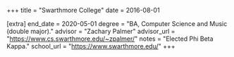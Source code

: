 +++
title = "Swarthmore College"
date = 2016-08-01

[extra]
end_date = 2020-05-01
degree = "BA, Computer Science and Music (double major)."
advisor = "Zachary Palmer"
advisor_url = "https://www.cs.swarthmore.edu/~zpalmer/"
notes = "Elected Phi Beta Kappa."
school_url = "https://www.swarthmore.edu/"
+++
